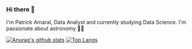 ### Hi there 👋
I'm Patrick Amaral, Data Analyst and currently studying Data Science. I'm passionate about astronomy 🔭✨

[![Anurag's github stats](https://github-readme-stats.vercel.app/api?username=Phomint&count_private=true&show_icons=true)](https://github.com/anuraghazra/github-readme-stats)
[![Top Langs](https://github-readme-stats.vercel.app/api/top-langs/?username=Phomint&layout=compact&hide=pascal,html)](https://github.com/anuraghazra/github-readme-stats)
<!--
**Phomint/Phomint** is a ✨ _special_ ✨ repository because its `README.md` (this file) appears on your GitHub profile.

Here are some ideas to get you started:

- 🔭 I’m currently working on ...
- 🌱 I’m currently learning ...
- 👯 I’m looking to collaborate on ...
- 🤔 I’m looking for help with ...
- 💬 Ask me about ...
- 📫 How to reach me: ...
- 😄 Pronouns: ...
- ⚡ Fun fact: ...
-->
